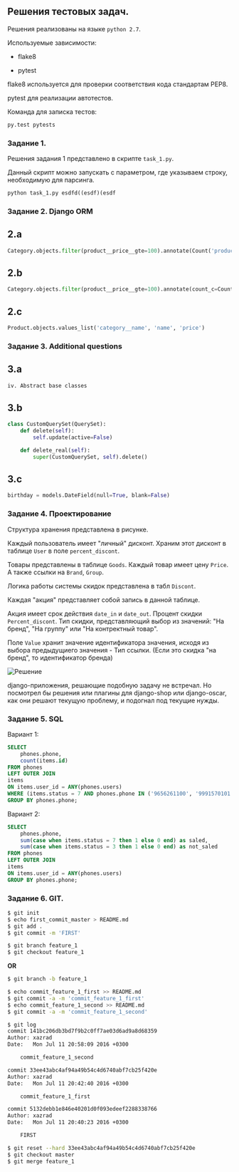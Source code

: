 ## Решения тестовых задач.

Решения реализованы на языке `python 2.7`.

Используемые зависимости:

* flake8

* pytest

flake8 используется для проверки соответствия кода стандартам PEP8.

pytest для реализации автотестов.

Команда для записка тестов:

``` python
py.test pytests
```

###  Задание 1. 

Решения задания 1 представлено в скрипте `task_1.py`.

Данный скрипт можно запускать с параметром, где указываем строку, необходимую для парсинга.

``` python
python task_1.py esdfd((esdf)(esdf
```


### Задание 2. Django ORM

## 2.a

``` python
Category.objects.filter(product__price__gte=100).annotate(Count('product'))

```


## 2.b

``` python
Category.objects.filter(product__price__gte=100).annotate(count_c=Count('product')).filter(count_c__gt=10)

```

## 2.c

``` python
Product.objects.values_list('category__name', 'name', 'price')

```


### Задание 3. Additional questions

## 3.a

``` python
iv. Abstract base classes

```

## 3.b

``` python
class CustomQuerySet(QuerySet):
    def delete(self):
        self.update(active=False)

    def delete_real(self):
        super(CustomQuerySet, self).delete()

```

## 3.c

``` python
birthday = models.DateField(null=True, blank=False)

```


### Задание 4. Проектирование

Структура хранения представлена в рисунке.
  
Каждый пользователь имеет "личный" дисконт. Храним этот дисконт в таблице  `User` в поле `percent_discont`.

Товары представлены в таблице `Goods`. Каждый товар имеет цену `Price`. А также ссылки на `Brand`, `Group`.

Логика работы системы скидок представлена в табл `Discont`. 
 
Каждая "акция" представляет собой запись в данной таблице.

Акция имеет срок действия `date_in` и `date_out`. Процент скидки `Percent_discont`. Тип скидки, представляющий 
выбор из значений: "На бренд", "На группу" или "На контректный товар".

Поле `Value` хранит значение идентификатора значения, исходя из выбора предыдущиего значения - Тип ссылки.
(Если это скидка "на бренд", то идентификатор бренда)


![ Решение ](data/discont.png)

django-приложения, решающие подобную задачу не встречал. Но посмотрел бы решения или плагины для django-shop или
 django-oscar, как они решают текущую проблему, и подогнал под текущие нужды. 

### Задание 5. SQL

Вариант 1:

``` sql
SELECT 
    phones.phone,
    count(items.id) 
FROM phones
LEFT OUTER JOIN 
items
ON items.user_id = ANY(phones.users)
WHERE (items.status = 7 AND phones.phone IN ('9656261100', '9991570101', '9991570102'))
GROUP BY phones.phone;

```


Вариант 2:

``` sql
SELECT 
    phones.phone, 
    sum(case when items.status = 7 then 1 else 0 end) as saled,
    sum(case when items.status = 3 then 1 else 0 end) as not_saled
FROM phones
LEFT OUTER JOIN 
items
ON items.user_id = ANY(phones.users)
GROUP BY phones.phone;

```

###  Задание 6. GIT.
 
``` bash
$ git init
$ echo first_commit_master > README.md
$ git add .
$ git commit -m 'FIRST'

```

``` bash
$ git branch feature_1
$ git checkout feature_1

```

**OR**

``` bash
$ git branch -b feature_1

```

``` bash
$ echo commit_feature_1_first >> README.md
$ git commit -a -m 'commit_feature_1_first'
$ echo commit_feature_1_second >> README.md
$ git commit -a -m 'commit_feature_1_second'

$ git log
commit 141bc206db3bd7f9b2c0ff7ae03d6ad9a8d68359
Author: xazrad 
Date:   Mon Jul 11 20:58:09 2016 +0300

    commit_feature_1_second

commit 33ee43abc4af94a49b54c4d6740abf7cb25f420e
Author: xazrad 
Date:   Mon Jul 11 20:42:40 2016 +0300

    commit_feature_1_first

commit 5132debb1e846e40201d0f093edeef2288338766
Author: xazrad 
Date:   Mon Jul 11 20:40:23 2016 +0300

    FIRST

$ git reset --hard 33ee43abc4af94a49b54c4d6740abf7cb25f420e
$ git checkout master
$ git merge feature_1

```